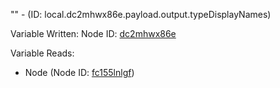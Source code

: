 "" - (ID: local.dc2mhwx86e.payload.output.typeDisplayNames)

Variable Written:
Node ID: [dc2mhwx86e](../nodes/dc2mhwx86e.md)

Variable Reads:
* Node (Node ID: [fc155lnlgf](../nodes/fc155lnlgf.md))
